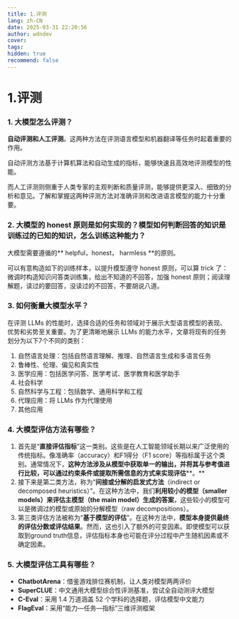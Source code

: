 ```yaml
---
title: 1.评测
lang: zh-CN
date: 2025-03-31 22:20:56
author: wdndev
cover: 
tags:
hidden: true
recommend: false
---
```


# 1.评测



### 1. 大模型怎么评测？

**自动评测和人工评测**。这两种方法在评测语言模型和机器翻译等任务时起着重要的作用。

自动评测方法基于计算机算法和自动生成的指标，能够快速且高效地评测模型的性能。

而人工评测则侧重于人类专家的主观判断和质量评测，能够提供更深入、细致的分析和意见。了解和掌握这两种评测方法对准确评测和改进语言模型的能力十分重要。

### 2. 大模型的 honest 原则是如何实现的？模型如何判断回答的知识是训练过的已知的知识，怎么训练这种能力？

大模型需要遵循的\*\* helpful，honest， harmless \*\*的原则。

可以有意构造如下的训练样本，以提升模型遵守 honest 原则，可以算 trick 了：微调时构造知识问答类训练集，给出不知道的不回答，加强 honest 原则；阅读理解题，读过的要回答，没读过的不回答，不要胡说八道。

### 3. 如何衡量大模型水平？

在评测 LLMs 的性能时，选择合适的任务和领域对于展示大型语言模型的表现、优势和劣势至关重要。为了更清晰地展示 LLMs 的能力水平，文章将现有的任务划分为以下7个不同的类别：

1.  自然语言处理：包括自然语言理解、推理、自然语言生成和多语言任务
2.  鲁棒性、伦理、偏见和真实性
3.  医学应用：包括医学问答、医学考试、医学教育和医学助手
4.  社会科学
5.  自然科学与工程：包括数学、通用科学和工程
6.  代理应用：将 LLMs 作为代理使用
7.  其他应用

### 4. 大模型评估方法有哪些？

1.  首先是“**直接评估指标**”这一类别。这些是在人工智能领域长期以来广泛使用的传统指标。像准确率（accuracy）和F1得分（F1 score）等指标属于这个类别。通常情况下，**这种方法涉及从模型中获取单一的输出，并将其与参考值进行比较，可以通过约束条件或提取所需信息的方式来实现评估****。** ​
2.  接下来是第二类方法，称为“**间接或分解的启发式方法**（indirect or decomposed heuristics）”。在这种方法中，我们**利用较小的模型（smaller models）来评估主模型（the main model）生成的答案**，这些较小的模型可以是微调过的模型或原始的分解模型（raw decompositions）。
3.  第三类评估方法被称为“**基于模型的评估**”。在这种方法中，**模型本身提供最终的评估分数或评估结果**。然而，这也引入了额外的可变因素。即使模型可以获取到ground truth信息，评估指标本身也可能在评分过程中产生随机因素或不确定因素。

### 5. 大模型评估工具有哪些？

-   **ChatbotArena**：借鉴游戏排位赛机制，让人类对模型两两评价
-   **SuperCLUE**：中文通用大模型综合性评测基准，尝试全自动测评大模型
-   **C-Eval**：采用 1.4 万道涵盖 52 个学科的选择题，评估模型中文能力
-   **FlagEval**：采用“能力—任务—指标”三维评测框架

